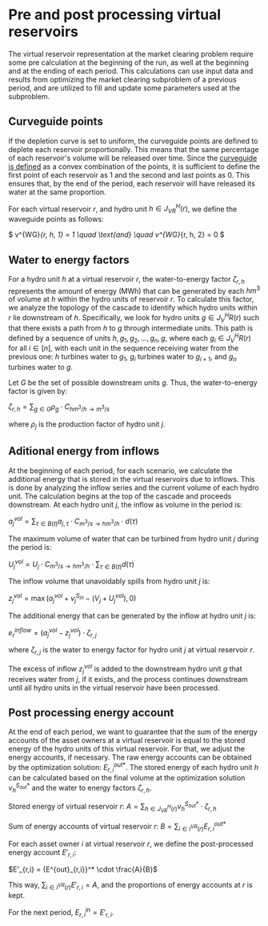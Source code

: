 # Pre and post processing virtual reservoirs
The virtual reservoir representation at the market clearing problem require some pre calculation at the beginning of the run, as well at the beginning and at the ending of each period. This calculations can use input data and results from optimizing the market clearing subproblem of a previous period, and are utilized to fill and update some parameters used at the subproblem.

## Curveguide points

If the depletion curve is set to uniform, the curveguide points are defined to deplete each reservoir proportionally. This means that the same percentage of each reservoir's volume will be released over time. Since the [curveguide is defined](market_clearing_problem.md#waveguide-convex-combination) as a convex combination of the points, it is sufficient to define the first point of each reservoir as 1 and the second and last points as 0. This ensures that, by the end of the period, each reservoir will have released its water at the same proportion.

For each virtual reservoir $r$, and hydro unit $h \in J^H_{VR}(r)$, we define the waveguide points as follows:

$
v^{WG}_{r, h, 1} = 1 \quad \text{and} \quad v^{WG}_{r, h, 2} = 0
$

## Water to energy factors
For a hydro unit $h$ at a virtual reservoir $r$, the water-to-energy factor $\zeta_{r,h}$ represents the amount of energy (MWh) that can be generated by each $hm^3$ of volume at $h$ within the hydro units of reservoir $r$. To calculate this factor, we analyze the topology of the cascade to identify which hydro units within $r$ lie downstream of $h$. Specifically, we look for hydro units $g \in J^H_VR(r)$ such that there exists a path from $h$ to $g$ through intermediate units. This path is defined by a sequence of units $h, g_1, g_2, \dots, g_n, g$, where each $g_i \in J^H_VR(r)$ for all $i \in [n]$, with each unit in the sequence receiving water from the previous one: $h$ turbines water to $g_1$, $g_i$ turbines water to $g_{i+1}$, and $g_n$ turbines water to $g$.

Let $G$ be the set of possible downstream units $g$. Thus, the water-to-energy factor is given by:

$\zeta_{r,h} = \sum_{g \in G} \rho_g \cdot C_{hm^3/h \rightarrow m^3/s}$

where $\rho_j$ is the production factor of hydro unit $j$.

## Aditional energy from inflows

At the beginning of each period, for each scenario, we calculate the additional energy that is stored in the virtual reservoirs due to inflows. This is done by analyzing the inflow series and the current volume of each hydro unit. The calculation begins at the top of the cascade and proceeds downstream. At each hydro unit $j$, the inflow as volume in the period is:

$a^{vol}_j = \sum_{\tau \in B(t)} a_{j, \tau} \cdot C_{m^3/s \rightarrow hm^3/h} \cdot d(\tau)$

The maximum volume of water that can be turbined from hydro unit $j$ during the period is: 

$U_j^{vol} = U_j \cdot C_{m^3/s \rightarrow hm^3/h} \cdot \sum_{\tau \in B(t)} d(\tau)$

The inflow volume that unavoidably spills from hydro unit $j$ is: 

$z^{vol}_j = \max(a^{vol}_j + v^{S_{in}}_j - (V_j + U_j^{vol}), 0)$

The additional energy that can be generated by the inflow at hydro unit $j$ is:

$e^{inflow}_r = (a^{vol}_j - z^{vol}_j) \cdot \zeta_{r,j}$

where $\zeta_{r,j}$ is the water to energy factor for hydro unit $j$ at virtual reservoir $r$.

The excess of inflow $z^{vol}_j$ is added to the downstream hydro unit $g$ that receives water from $j$, if it exists, and the process continues downstream until all hydro units in the virtual reservoir have been processed.


## Post processing energy account

At the end of each period, we want to guarantee that the sum of the energy accounts of the asset owners at a virtual reservoir is equal to the stored energy of the hydro units of this virtual reservoir. For that, we adjust the energy accounts, if necessary. The raw energy accounts can be obtained by the optimization solution: ${E^{out}_{r,i}}^*$. The stored energy of each hydro unit $h$ can be calculated based on the final volume at the optimization solution ${v^{S_{out}}_h}^*$ and the water to energy factors $\zeta_{r,h}$.

Stored energy of virtual reservoir $r$: $A=\sum_{h \in J^H_{VR}(r)} {v^{S_{out}}_h}^* \cdot \zeta_{r,h}$

Sum of energy accounts of virtual reservoir $r$: $B =\sum_{i \in I^{VR}(r)} {E^{out}_{r,i}}^*$

For each asset owner $i$ at virtual reservoir $r$, we define the post-processed energy account $E'_{r,i}$:

$E'_{r,i} = {E^{out}_{r,i}}^* \cdot \frac{A}{B}$

This way, $\sum_{i \in I^{VR}(r)} E'_{r,i} = A$, and the proportions of energy accounts at $r$ is kept.

For the next period, $E^{in}_{r,i} = E'_{r,i}$.
